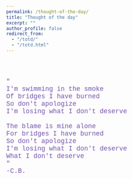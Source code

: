 ```yaml
---
permalink: /thought-of-the-day/
title: "Thought of the day"
excerpt: ""
author_profile: false
redirect_from:
  - "/totd/"
  - "/totd.html"
---
```


<br/>
<br/>

<p style="color:#7755AE; font-size:125%; font-family:courier;">
    " <br/>
    I'm swimming in the smoke <br/>
    Of bridges I have burned <br/>
    So don't apologize <br/>
    I'm losing what I don't deserve <br/>
    <br/>
    The blame is mine alone <br/>
    For bridges I have burned <br/>
    So don't apologize <br/>
    I'm losing what I don't deserve <br/>
    What I don't deserve <br/>
    " <br/>
    -C.B.
</p>